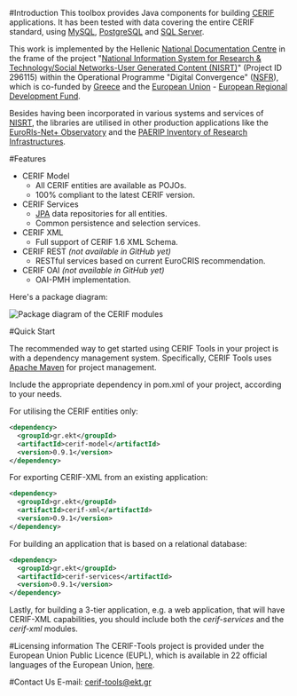#Introduction
This toolbox provides Java components for building [CERIF](http://www.eurocris.org/Index.php?page=CERIFintroduction&t=1) applications. It has been tested with data covering the entire CERIF standard, using [MySQL](http://www.mysql.com), [PostgreSQL](http://www.postgresql.org/) and [SQL Server](http://www.microsoft.com/en-us/server-cloud/products/sql-server/).

This work is implemented by the Hellenic [National Documentation Centre](http://www.ekt.gr/en) in the frame of the project "[National Information System for Research & Technology/Social Networks-User Generated Content (NISRT)](http://www.epset.gr)" (Project ID 296115) within the Operational Programme "Digital Convergence" ([NSFR](http://www.digitalplan.gov.gr)), which is co-funded by [Greece](http://www.mfa.gr/en/) and the [European Union](http://europa.eu/) - [European Regional Development Fund](http://ec.europa.eu/regional_policy/en/funding/erdf/).

Besides having been incorporated in various systems and services of [NISRT](http://www.epset.gr), the libraries are utilised in other production applications like the [EuroRIs-Net+ Observatory](http://observatory.euroris-net.eu) and the [PAERIP Inventory of Research Infrastructures](http://inventory.paerip.org).

#Features

* CERIF Model
  * All CERIF entities are available as POJOs.
  * 100% compliant to the latest CERIF version.
* CERIF Services
  * [JPA](http://en.wikipedia.org/wiki/Java_Persistence_API) data repositories for all entities.
  * Common persistence and selection services.
* CERIF XML
  * Full support of CERIF 1.6 XML Schema.
* CERIF REST *(not available in GitHub yet)*
  * RESTful services based on current EuroCRIS recommendation.
* CERIF OAI *(not available in GitHub yet)*
  * OAI-PMH implementation.

Here's a package diagram:

![Package diagram of the CERIF modules](https://cloud.githubusercontent.com/assets/5664469/7493597/058f11e2-f40b-11e4-81ea-40f4bc70ea7e.png)

#Quick Start

The recommended way to get started using CERIF Tools in your project is with a dependency management system. Specifically, CERIF Tools uses [Apache Maven](http://maven.apache.org/) for project management.

Include the appropriate dependency in pom.xml of your project, according to your needs.

For utilising the CERIF entities only:
```xml
<dependency>
  <groupId>gr.ekt</groupId>
  <artifactId>cerif-model</artifactId>
  <version>0.9.1</version>
</dependency>
```
For exporting CERIF-XML from an existing application:
```xml
<dependency>
  <groupId>gr.ekt</groupId>
  <artifactId>cerif-xml</artifactId>
  <version>0.9.1</version>
</dependency>
```
For building an application that is based on a relational database:
```xml
<dependency>
  <groupId>gr.ekt</groupId>
  <artifactId>cerif-services</artifactId>
  <version>0.9.1</version>
</dependency>
```
Lastly, for building a 3-tier application, e.g. a web application, that will have CERIF-XML capabilities, you should include both the *cerif-services* and the *cerif-xml* modules.

#Licensing information
The CERIF-Tools project is provided under the European Union Public Licence (EUPL), which is available in 22 official languages of the European Union, [here](http://joinup.ec.europa.eu/software/page/eupl/licence-eupl).

#Contact Us
E-mail: [cerif-tools@ekt.gr](mailto:cerif-tools@ekt.gr)
